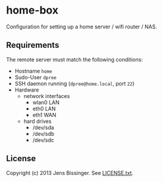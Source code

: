 # home-box

Configuration for setting up a home server / wifi router / NAS.

## Requirements

The remote server must match the following conditions:

* Hostname `home`
* Sudo-User `dpree`
* SSH daemon running (`dpree@home.local`, port `22`)
* Hardware
  * network interfaces
    * wlan0 LAN
    * eth0 LAN
    * eth1 WAN
  * hard drives
  	* /dev/sda
    * /dev/sdb
    * /dev/sdc

## License

Copyright (c) 2013 Jens Bissinger. See [LICENSE.txt](LICENSE.txt).
